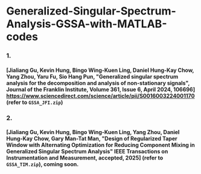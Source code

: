# Generalized-Singular-Spectrum-Analysis-GSSA-with-MATLAB-codes


### 1. 
#### [Jialiang Gu, Kevin Hung, Bingo Wing-Kuen Ling, Daniel Hung-Kay Chow, Yang Zhou, Yaru Fu, Sio Hang Pun, "Generalized singular spectrum analysis for the decomposition and analysis of non-stationary signals", Journal of the Franklin Institute, Volume 361, Issue 6, April 2024, 106696] https://www.sciencedirect.com/science/article/pii/S0016003224001170 (refer to `GSSA_JFI.zip`)

### 2. 
#### [Jialiang Gu, Kevin Hung, Bingo Wing-Kuen Ling, Yang Zhou, Daniel Hung-Kay Chow, Gary Man-Tat Man, "Design of Regularized Taper Window with Alternating Optimization for Reducing Component Mixing in Generalized Singular Spectrum Analysis" IEEE Transactions on Instrumentation and Measurement, accepted, 2025] (refer to `GSSA_TIM.zip`), coming soon.
